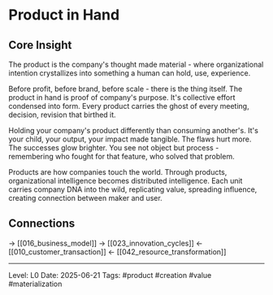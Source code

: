 # Product in Hand

## Core Insight
The product is the company's thought made material - where organizational intention crystallizes into something a human can hold, use, experience.

Before profit, before brand, before scale - there is the thing itself. The product in hand is proof of company's purpose. It's collective effort condensed into form. Every product carries the ghost of every meeting, decision, revision that birthed it.

Holding your company's product differently than consuming another's. It's your child, your output, your impact made tangible. The flaws hurt more. The successes glow brighter. You see not object but process - remembering who fought for that feature, who solved that problem.

Products are how companies touch the world. Through products, organizational intelligence becomes distributed intelligence. Each unit carries company DNA into the wild, replicating value, spreading influence, creating connection between maker and user.

## Connections
→ [[016_business_model]]
→ [[023_innovation_cycles]]
← [[010_customer_transaction]]
← [[042_resource_transformation]]

---
Level: L0
Date: 2025-06-21
Tags: #product #creation #value #materialization